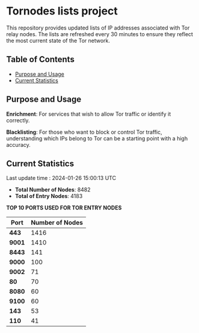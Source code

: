 # Tornodes lists project

This repository provides updated lists of IP addresses associated with Tor relay nodes. The lists are refreshed every 30 minutes to ensure they reflect the most current state of the Tor network.

## Table of Contents

- [Purpose and Usage](#purpose-and-usage)
- [Current Statistics](#current-statistics)


## Purpose and Usage

**Enrichment**: For services that wish to allow Tor traffic or identify it correctly.

**Blacklisting**: For those who want to block or control Tor traffic, understanding which IPs belong to Tor can be a starting point with a high accuracy.

## Current Statistics

Last update time : 2024-01-26 15:00:13 UTC

- **Total Number of Nodes**: 8482
- **Total of Entry Nodes**: 4183

**TOP 10 PORTS USED FOR TOR ENTRY NODES**

| **Port** | **Number of Nodes** |
|------|-----------------|
| **443**   | 1416  |
| **9001**   | 1410  |
| **8443**   | 141  |
| **9000**   | 100  |
| **9002**   | 71  |
| **80**   | 70  |
| **8080**   | 60  |
| **9100**   | 60  |
| **143**   | 53  |
| **110**   | 41  |

